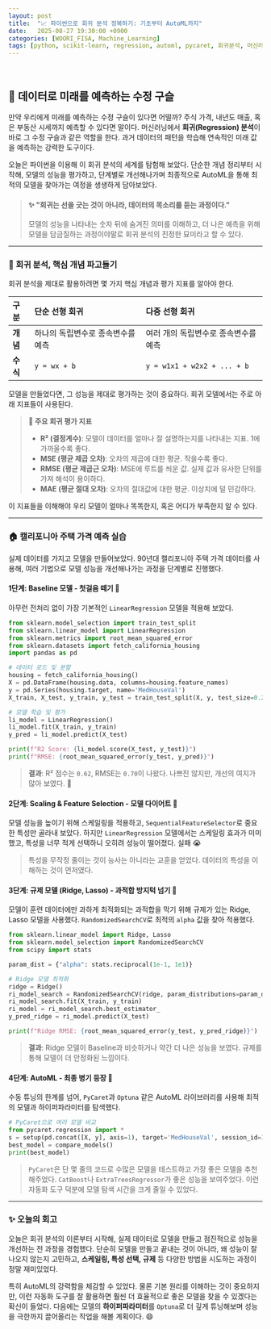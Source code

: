 ```yaml
---
layout: post
title:  "📈 파이썬으로 회귀 분석 정복하기: 기초부터 AutoML까지"
date:   2025-08-27 19:30:00 +0900
categories: [WOORI_FISA, Machine_Learning]
tags: [python, scikit-learn, regression, automl, pycaret, 회귀분석, 머신러닝, '#우리FIS아카데미', '#우리FISA', '#AI엔지니어링', '#K-디지털트레이닝', '#우리에프아이에스', '#글로벌소프트웨어캠퍼스']
---
```


<br>

## 🔮 데이터로 미래를 예측하는 수정 구슬

만약 우리에게 미래를 예측하는 수정 구슬이 있다면 어떨까? 주식 가격, 내년도 매출, 혹은 부동산 시세까지 예측할 수 있다면 말이다. 머신러닝에서 **회귀(Regression) 분석**이 바로 그 수정 구슬과 같은 역할을 한다. 과거 데이터의 패턴을 학습해 연속적인 미래 값을 예측하는 강력한 도구이다.

오늘은 파이썬을 이용해 이 회귀 분석의 세계를 탐험해 보았다. 단순한 개념 정리부터 시작해, 모델의 성능을 평가하고, 단계별로 개선해나가며 최종적으로 AutoML을 통해 최적의 모델을 찾아가는 여정을 생생하게 담아보았다.

> #### ✨ "회귀는 선을 긋는 것이 아니라, 데이터의 목소리를 듣는 과정이다."
> 모델의 성능을 나타내는 숫자 뒤에 숨겨진 의미를 이해하고, 더 나은 예측을 위해 모델을 담금질하는 과정이야말로 회귀 분석의 진정한 묘미라고 할 수 있다.

---

### 🧐 회귀 분석, 핵심 개념 파고들기

회귀 분석을 제대로 활용하려면 몇 가지 핵심 개념과 평가 지표를 알아야 한다.

| 구분 | **단순 선형 회귀** | **다중 선형 회귀** |
| :--- | :--- | :--- |
| **개념** | 하나의 독립변수로 종속변수를 예측 | 여러 개의 독립변수로 종속변수를 예측 |
| **수식** | `y = wx + b` | `y = w1x1 + w2x2 + ... + b` |

모델을 만들었다면, 그 성능을 제대로 평가하는 것이 중요하다. 회귀 모델에서는 주로 아래 지표들이 사용된다.

> **📝 주요 회귀 평가 지표**
> - **R² (결정계수)**: 모델이 데이터를 얼마나 잘 설명하는지를 나타내는 지표. 1에 가까울수록 좋다.
> - **MSE (평균 제곱 오차)**: 오차의 제곱에 대한 평균. 작을수록 좋다.
> - **RMSE (평균 제곱근 오차)**: MSE에 루트를 씌운 값. 실제 값과 유사한 단위를 가져 해석이 용이하다.
> - **MAE (평균 절대 오차)**: 오차의 절대값에 대한 평균. 이상치에 덜 민감하다.

이 지표들을 이해해야 우리 모델이 얼마나 똑똑한지, 혹은 어디가 부족한지 알 수 있다.

---

### 🏠 캘리포니아 주택 가격 예측 실습

실제 데이터를 가지고 모델을 만들어보았다. 90년대 캘리포니아 주택 가격 데이터를 사용해, 여러 기법으로 모델 성능을 개선해나가는 과정을 단계별로 진행했다.

#### **1단계: Baseline 모델 - 첫걸음 떼기** 🚶

아무런 전처리 없이 가장 기본적인 `LinearRegression` 모델을 적용해 보았다.

```python
from sklearn.model_selection import train_test_split
from sklearn.linear_model import LinearRegression
from sklearn.metrics import root_mean_squared_error
from sklearn.datasets import fetch_california_housing
import pandas as pd

# 데이터 로드 및 분할
housing = fetch_california_housing()
X = pd.DataFrame(housing.data, columns=housing.feature_names)
y = pd.Series(housing.target, name='MedHouseVal')
X_train, X_test, y_train, y_test = train_test_split(X, y, test_size=0.2, random_state=121)

# 모델 학습 및 평가
li_model = LinearRegression()
li_model.fit(X_train, y_train)
y_pred = li_model.predict(X_test)

print(f"R2 Score: {li_model.score(X_test, y_test)}")
print(f"RMSE: {root_mean_squared_error(y_test, y_pred)}")
```

> **결과**: R² 점수는 `0.62`, RMSE는 `0.70`이 나왔다. 나쁘진 않지만, 개선의 여지가 많아 보였다. 🤔

#### **2단계: Scaling & Feature Selection - 모델 다이어트** 🏃

모델 성능을 높이기 위해 스케일링을 적용하고, `SequentialFeatureSelector`로 중요한 특성만 골라내 보았다. 하지만 `LinearRegression` 모델에서는 스케일링 효과가 미미했고, 특성을 너무 적게 선택하니 오히려 성능이 떨어졌다. 실패 😭

> 특성을 무작정 줄이는 것이 능사는 아니라는 교훈을 얻었다. 데이터의 특성을 이해하는 것이 먼저였다.

#### **3단계: 규제 모델 (Ridge, Lasso) - 과적합 방지턱 넘기** 🚧

모델이 훈련 데이터에만 과하게 최적화되는 과적합을 막기 위해 규제가 있는 Ridge, Lasso 모델을 사용했다. `RandomizedSearchCV`로 최적의 `alpha` 값을 찾아 적용했다.

```python
from sklearn.linear_model import Ridge, Lasso
from sklearn.model_selection import RandomizedSearchCV
from scipy import stats

param_dist = {"alpha": stats.reciprocal(1e-1, 1e1)}

# Ridge 모델 최적화
ridge = Ridge()
ri_model_search = RandomizedSearchCV(ridge, param_distributions=param_dist, n_iter=70, scoring="neg_root_mean_squared_error", cv=5, random_state=42)
ri_model_search.fit(X_train, y_train)
ri_model = ri_model_search.best_estimator_
y_pred_ridge = ri_model.predict(X_test)

print(f"Ridge RMSE: {root_mean_squared_error(y_test, y_pred_ridge)}")
```

> **결과**: Ridge 모델이 Baseline과 비슷하거나 약간 더 나은 성능을 보였다. 규제를 통해 모델이 더 안정화된 느낌이다.

#### **4단계: AutoML - 최종 병기 등장** 🤖

수동 튜닝의 한계를 넘어, `PyCaret`과 `Optuna` 같은 AutoML 라이브러리를 사용해 최적의 모델과 하이퍼파라미터를 탐색했다.

```python
# PyCaret으로 여러 모델 비교
from pycaret.regression import *
s = setup(pd.concat([X, y], axis=1), target='MedHouseVal', session_id=123, preprocess=False, verbose=False)
best_model = compare_models()
print(best_model)
```

> `PyCaret`은 단 몇 줄의 코드로 수많은 모델을 테스트하고 가장 좋은 모델을 추천해주었다. `CatBoost`나 `ExtraTreesRegressor`가 좋은 성능을 보여주었다. 이런 자동화 도구 덕분에 모델 탐색 시간을 크게 줄일 수 있었다.

---

### ✨ 오늘의 회고

오늘은 회귀 분석의 이론부터 시작해, 실제 데이터로 모델을 만들고 점진적으로 성능을 개선하는 전 과정을 경험했다. 단순히 모델을 만들고 끝내는 것이 아니라, 왜 성능이 잘 나오지 않는지 고민하고, **스케일링, 특성 선택, 규제** 등 다양한 방법을 시도하는 과정이 정말 재미있었다.

특히 AutoML의 강력함을 체감할 수 있었다. 물론 기본 원리를 이해하는 것이 중요하지만, 이런 자동화 도구를 잘 활용하면 훨씬 더 효율적으로 좋은 모델을 찾을 수 있겠다는 확신이 들었다. 다음에는 모델의 **하이퍼파라미터**를 `Optuna`로 더 깊게 튜닝해보며 성능을 극한까지 끌어올리는 작업을 해볼 계획이다. 😄
